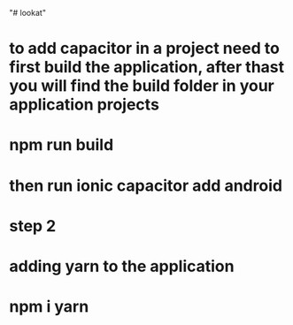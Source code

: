 "# lookat" 
# to add capacitor in a project need to first build the application, after thast you will find the build folder in your application projects
# npm run build

# then run ionic capacitor add android

# step 2
# adding yarn to the application 
# npm i yarn


